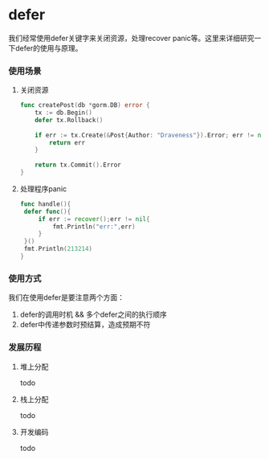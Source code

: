 # defer

我们经常使用defer关键字来关闭资源，处理recover panic等。这里来详细研究一下defer的使用与原理。



### 使用场景

1. 关闭资源

   ```go
   func createPost(db *gorm.DB) error {
       tx := db.Begin()
       defer tx.Rollback()
       
       if err := tx.Create(&Post{Author: "Draveness"}).Error; err != nil {
           return err
       }
       
       return tx.Commit().Error
   }
   ```

2. 处理程序panic

   ```go
   func handle(){
   	defer func(){
   		if err := recover();err != nil{
   			fmt.Println("err:",err)
   		}
   	}()
   	fmt.Println(213214)
   }
   ```

   

### 使用方式

我们在使用defer是要注意两个方面：

1. defer的调用时机 && 多个defer之间的执行顺序
2. defer中传递参数时预结算，造成预期不符





### 发展历程

1. 堆上分配

   todo

2. 栈上分配

   todo

3. 开发编码

   todo